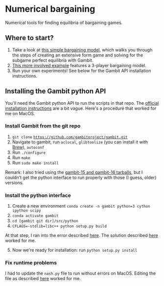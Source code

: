 # Numerical bargaining

Numerical tools for finding equilibria of bargaining games.

## Where to start?
1. Take a look at [this simple bargaining model](https://github.com/Yukee/numerical-bargaining/blob/main/simple_twoplayer_bargaining.ipynb), which walks you through the steps of creating an extensive form game and solving for the subgame perfect equilibria with Gambit.
1. [This more involved example](https://github.com/Yukee/numerical-bargaining/blob/main/threeplayer_bargaining.ipynb) features a 3-player bargaining model.
2. Run your own experiments! See below for the Gambit API installation instructions.

## Installing the Gambit python API
You'll need the Gambit python API to run the scripts in that repo.
The [official  installation instructions](https://gambitproject.readthedocs.io/en/latest/build.html#build-python) are a bit vague. 
Here's a procedure that worked for me on MacOS.

### Install Gambit from the git repo

1. `git clone` [`https://github.com/gambitproject/gambit.git`](https://github.com/gambitproject/gambit.git)
2. Navigate to gambit, run `aclocal`, `glibtoolize` (you can install it with [Brew](https://brew.sh/)), `autoconf`
3. Run `./configure`
4. Run `make`
5. Run `sudo make install`

Remark: I also tried using the [gambit-15 and gambit-16 tarballs](http://www.gambit-project.org/), but I couldn't get the python interface to run properly with those (I guess, older) versions.

### Install the python interface

1. Create a new environment `conda create -n gambit python=3 cython ipython scipy`
2. `conda activate gambit`
3. `cd [gambit git dir]/src/python`
4. `CFLAGS=-stdlib=libc++ python setup.py build`

At that step, I ran into the error described [here](https://github.com/gambitproject/gambit/issues/273#issue-950074287). The solution described [here](https://github.com/gambitproject/gambit/issues/273#issuecomment-895463705) worked for me.

5. Now we're ready for installation: run `python setup.py install`

### Fix runtime problems

I had to update the `nash.py` file to run without errors on MacOS. Editing the file as described [here](https://github.com/gambitproject/gambit/pull/266#issue-516555733) worked for me.
